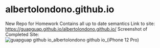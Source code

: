 # albertolondono.github.io
New Repo for Homework
Contains all up to date semantics
Link to site: https://guapguap.github.io/albertolondono.github.io/
Screenshot of Completed Site: ![guapguap github io_albertolondono github io_(iPhone 12 Pro)](https://user-images.githubusercontent.com/102185104/162279000-7999fd7b-9c9e-41dd-b09a-2a5a4c6d13f0.png)
